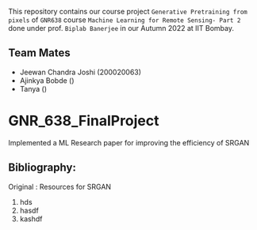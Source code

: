 This repository contains our course project `Generative Pretraining from pixels` of `GNR638` course `Machine Learning for Remote Sensing- Part 2`  done under prof. `Biplab Banerjee` in our Autumn 2022 at IIT Bombay. 

## Team Mates

* Jeewan Chandra Joshi (200020063)
* Ajinkya Bobde ()
* Tanya ()

# GNR_638_FinalProject
Implemented a ML Research paper for improving the efficiency of SRGAN 

## Bibliography:

Original : 
Resources for SRGAN 
1. hds
2. hasdf
3. kashdf



